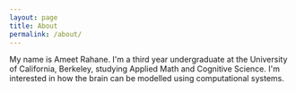 ```yaml
---
layout: page
title: About
permalink: /about/
---
```


My name is Ameet Rahane. I'm a third year undergraduate at the University of California, Berkeley, studying Applied Math and Cognitive Science. I'm interested in how the brain can be modelled using computational systems.


